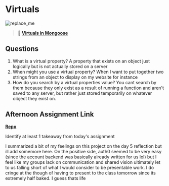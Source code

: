 # Virtuals

![replace_me](https://codeworks.blob.core.windows.net/public/assets/img/illustrations/placeholder.svg)

> **📖 [Virtuals in Mongoose](https://codeworksacademy.com/fs-student-guide/resources/wk5/04-Virtuals)**

## Questions

1. What is a virtual property?
A property that exists on an object just logically but is not actually stored on a server   
2. When might you use a virtual property? 
When I want to put together two strings from an object to display on my website for instance
3. How do you search by a virtual properties value?
You cant search by them because they only exist as a result of running a function and aren't saved to any server, but rather just stored temporarily on whatever oibject they exist on. 
## Afternoon Assignment Link

**[Repo](https://github.com/jon-cron/mascottMeet)**

Identify at least 1 takeaway from today's assignment

I summarized a bit of my feelings on this project on the day 5 reflection but ill add somemore here. On the positive side, auth0 seemed to be very easy (since the account backend was basically already written for us lol) but I feel like my groups lack on communication and shared vision ultimately let to us falling short of what I would consider to be presentable work.  I do cringe at the though of having to present to the class tomorrow since its extremely half baked. I guess thats life